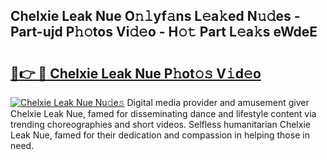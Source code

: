 ## Chelxie Leak Nue O𝚗𝚕yf𝚊ns L𝚎a𝚔ed N𝚞𝚍es - Part-ujd P𝚑𝚘tos Vi𝚍𝚎o - H𝚘𝚝 Part L𝚎a𝚔s eWdeE

# <h2><a href="http://kf8z99.oniu.top/?m=Chelxie+Leak+Nue">🔗👉 🔴 Chelxie Leak Nue P𝚑ot𝚘𝚜 V𝚒d𝚎o</a></h2>

[![Chelxie Leak Nue Nu𝚍e𝚜](https://i.imgur.com/0qMVB7G.gif)](http://kf8z99.oniu.top/?m=Chelxie+Leak+Nue)
Digital media provider and amusement giver Chelxie Leak Nue, famed for disseminating dance and lifestyle content via trending choreographies and short videos. Selfless humanitarian Chelxie Leak Nue, famed for their dedication and compassion in helping those in need.  
